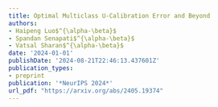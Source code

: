 ```yaml
---
title: Optimal Multiclass U-Calibration Error and Beyond
authors:
- Haipeng Luo$^{\alpha-\beta}$
- Spandan Senapati$^{\alpha-\beta}$
- Vatsal Sharan$^{\alpha-\beta}$
date: '2024-01-01'
publishDate: '2024-08-21T22:46:13.437601Z'
publication_types:
- preprint
publication: '*NeurIPS 2024*'
url_pdf: "https://arxiv.org/abs/2405.19374"
---
```

